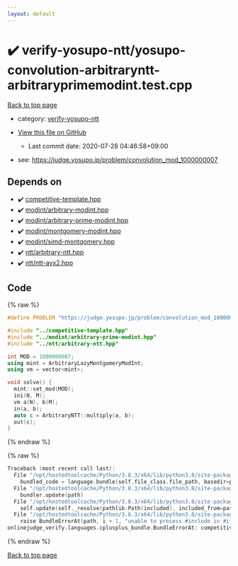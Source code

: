 ```yaml
---
layout: default
---
```


<!-- mathjax config similar to math.stackexchange -->
<script type="text/javascript" async
  src="https://cdnjs.cloudflare.com/ajax/libs/mathjax/2.7.5/MathJax.js?config=TeX-MML-AM_CHTML">
</script>
<script type="text/x-mathjax-config">
  MathJax.Hub.Config({
    TeX: { equationNumbers: { autoNumber: "AMS" }},
    tex2jax: {
      inlineMath: [ ['$','$'] ],
      processEscapes: true
    },
    "HTML-CSS": { matchFontHeight: false },
    displayAlign: "left",
    displayIndent: "2em"
  });
</script>

<script type="text/javascript" src="https://cdnjs.cloudflare.com/ajax/libs/jquery/3.4.1/jquery.min.js"></script>
<script src="https://cdn.jsdelivr.net/npm/jquery-balloon-js@1.1.2/jquery.balloon.min.js" integrity="sha256-ZEYs9VrgAeNuPvs15E39OsyOJaIkXEEt10fzxJ20+2I=" crossorigin="anonymous"></script>
<script type="text/javascript" src="../../assets/js/copy-button.js"></script>
<link rel="stylesheet" href="../../assets/css/copy-button.css" />


# :heavy_check_mark: verify-yosupo-ntt/yosupo-convolution-arbitraryntt-arbitraryprimemodint.test.cpp

<a href="../../index.html">Back to top page</a>

* category: <a href="../../index.html#c2de173895230134e20c27dd4ec4cad4">verify-yosupo-ntt</a>
* <a href="{{ site.github.repository_url }}/blob/master/verify-yosupo-ntt/yosupo-convolution-arbitraryntt-arbitraryprimemodint.test.cpp">View this file on GitHub</a>
    - Last commit date: 2020-07-28 04:46:58+09:00


* see: <a href="https://judge.yosupo.jp/problem/convolution_mod_1000000007">https://judge.yosupo.jp/problem/convolution_mod_1000000007</a>


## Depends on

* :heavy_check_mark: <a href="../../library/competitive-template.hpp.html">competitive-template.hpp</a>
* :heavy_check_mark: <a href="../../library/modint/arbitrary-modint.hpp.html">modint/arbitrary-modint.hpp</a>
* :heavy_check_mark: <a href="../../library/modint/arbitrary-prime-modint.hpp.html">modint/arbitrary-prime-modint.hpp</a>
* :heavy_check_mark: <a href="../../library/modint/montgomery-modint.hpp.html">modint/montgomery-modint.hpp</a>
* :heavy_check_mark: <a href="../../library/modint/simd-montgomery.hpp.html">modint/simd-montgomery.hpp</a>
* :heavy_check_mark: <a href="../../library/ntt/arbitrary-ntt.hpp.html">ntt/arbitrary-ntt.hpp</a>
* :heavy_check_mark: <a href="../../library/ntt/ntt-avx2.hpp.html">ntt/ntt-avx2.hpp</a>


## Code

<a id="unbundled"></a>
{% raw %}
```cpp
#define PROBLEM "https://judge.yosupo.jp/problem/convolution_mod_1000000007"

#include "../competitive-template.hpp"
#include "../modint/arbitrary-prime-modint.hpp"
#include "../ntt/arbitrary-ntt.hpp"

int MOD = 1000000007;
using mint = ArbitraryLazyMontgomeryModInt;
using vm = vector<mint>;

void solve() {
  mint::set_mod(MOD);
  ini(N, M);
  vm a(N), b(M);
  in(a, b);
  auto c = ArbitraryNTT::multiply(a, b);
  out(c);
}
```
{% endraw %}

<a id="bundled"></a>
{% raw %}
```cpp
Traceback (most recent call last):
  File "/opt/hostedtoolcache/Python/3.8.3/x64/lib/python3.8/site-packages/onlinejudge_verify/docs.py", line 349, in write_contents
    bundled_code = language.bundle(self.file_class.file_path, basedir=pathlib.Path.cwd())
  File "/opt/hostedtoolcache/Python/3.8.3/x64/lib/python3.8/site-packages/onlinejudge_verify/languages/cplusplus.py", line 185, in bundle
    bundler.update(path)
  File "/opt/hostedtoolcache/Python/3.8.3/x64/lib/python3.8/site-packages/onlinejudge_verify/languages/cplusplus_bundle.py", line 307, in update
    self.update(self._resolve(pathlib.Path(included), included_from=path))
  File "/opt/hostedtoolcache/Python/3.8.3/x64/lib/python3.8/site-packages/onlinejudge_verify/languages/cplusplus_bundle.py", line 306, in update
    raise BundleErrorAt(path, i + 1, "unable to process #include in #if / #ifdef / #ifndef other than include guards")
onlinejudge_verify.languages.cplusplus_bundle.BundleErrorAt: competitive-template.hpp: line 108: unable to process #include in #if / #ifdef / #ifndef other than include guards

```
{% endraw %}

<a href="../../index.html">Back to top page</a>

